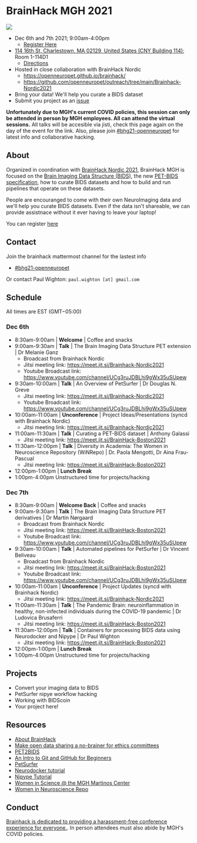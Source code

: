 # BrainHack MGH 2021

<img src="https://github.com/openneuropet/outreach/blob/main/Brainhack-MGH2021/brainhack-boston2021.png">

- Dec 6th and 7th 2021; 9:00am-4:00pm
  - [Register Here](https://forms.gle/M9QMk2dtguJLmFJB7)
- [114 16th St, Charlestown, MA 02129, United States (CNY Building 114)](https://goo.gl/maps/kXXiPn71EdLgpxGA7); Room 1-114D1
  - [Directions](https://connect.vassar.edu/s/1654/images/gid2/editor_documents/classes/1969/1969drivingdirections.pdf?gid=2&pgid=61&sessionid=bedb33da-3371-4464-bcdd-002a53ea53ca&cc=1)
- Hosted in close collaboration with BrainHack Nordic
  - https://openneuropet.github.io/brainhack/
  - https://github.com/openneuropet/outreach/tree/main/Brainhack-Nordic2021
- Bring your data! We'll help you curate a BIDS dataset
- Submit you project as an [issue](https://github.com/openneuropet/outreach/issues/new/choose)

**Unfortunately due to MGH's current COVID policies, this session can only be attended in person by MGH employees.  All can attend the virtual sessions.**  All talks will be accesible via jisti, check this page again on the day of the event for the link. Also, please join [#bhg21-openneuropet](https://mattermost.brainhack.org/brainhack/channels/bhg21-openneuropet) for latest info and collaborative hacking. 

## About

Organized in coordination with [BrainHack Nordic 2021](https://github.com/openneuropet/outreach/tree/main/Brainhack-Nordic2021), BrainHack MGH is focused on the [Brain Imaging Data Structure (BIDS)](https://bids.neuroimaging.io/), the new [PET-BIDS specification](https://bids-specification.readthedocs.io/en/bep-009/04-modality-specific-files/09-positron-emission-tomography.html), how to curate BIDS datasets and how to build and run pipelines that operate on these datasets.

People are encouranged to come with their own NeuroImaging data and we'll help you curate BIDS datasets.  Even if the data isn't shareable, we can provide assistnace without it ever having to leave your laptop!

You can register [here](https://forms.gle/M9QMk2dtguJLmFJB7)

## Contact

Join the brainhack mattermost channel for the lastest info
- [#bhg21-openneuropet](https://mattermost.brainhack.org/brainhack/channels/bhg21-openneuropet)

Or contact Paul Wighton: `paul.wighton [at] gmail.com`

## Schedule

All times are EST (GMT−05:00)

### Dec 6th

- 8:30am-9:00am | **Welcome** | Coffee and snacks
- 9:00am-9:30am | **Talk** | The Brain Imaging Data Structure PET extension | Dr Melanie Ganz
  - Broadcast from Brainhack Nordic
  - Jitsi meeting link: https://meet.jit.si/Brainhack-Nordic2021
  - Youtube Broadcast link: https://www.youtube.com/channel/UCg3ruJDBLhi9gWx35uSUpew
- 9:30am-10:00am | **Talk** | An Overview of PetSurfer | Dr Douglas N. Greve
  - Jitsi meeting link: https://meet.jit.si/Brainhack-Nordic2021
  - Youtube Broadcast link: https://www.youtube.com/channel/UCg3ruJDBLhi9gWx35uSUpew
- 10:00am-11:00am | **Unconference** | Project Ideas/Presentations (syncd with Brainhack Nordic)
  - Jitsi meeting link: https://meet.jit.si/Brainhack-Nordic2021
- 11:00am-11:30am | **Talk** | Curating a PET-BIDS dataset | Anthony Galassi
  - Jitsi meeting link: https://meet.jit.si/BrainHack-Boston2021
- 11:30am-12:00pm | **Talk** | Diversity in Academia: The Women in Neuroscience Repository (WiNRepo) | Dr. Paola Mengotti, Dr Aina Frau-Pascual
  - Jitsi meeting link: https://meet.jit.si/BrainHack-Boston2021
- 12:00pm-1:00pm | **Lunch Break**
- 1:00pm-4:00pm Unstructured time for projects/hacking
 
### Dec 7th

- 8:30am-9:00am | **Welcome Back** | Coffee and snacks
- 9:00am-9:30am | **Talk** | The Brain Imaging Data Structure PET derivatives | Dr Martin Nørgaard
  - Broadcast from Brainhack Nordic
  - Jitsi meeting link: https://meet.jit.si/BrainHack-Boston2021
  - Youtube Broadcast link: https://www.youtube.com/channel/UCg3ruJDBLhi9gWx35uSUpew
- 9:30am-10:00am | **Talk** | Automated pipelines for PetSurfer | Dr Vincent Beliveau
  - Broadcast from Brainhack Nordic
  - Jitsi meeting link: https://meet.jit.si/BrainHack-Boston2021
  - Youtube Broadcast link: https://www.youtube.com/channel/UCg3ruJDBLhi9gWx35uSUpew
- 10:00am-11:00am | **Unconference** | Project Updates (syncd with Brainhack Nordic)
  - Jitsi meeting link: https://meet.jit.si/Brainhack-Nordic2021
- 11:00am-11:30am | **Talk** | The Pandemic Brain: neuroinflammation in healthy, non-infected
individuals during the COVID-19 pandemic | Dr Ludovica Brusaferri
  - Jitsi meeting link: https://meet.jit.si/BrainHack-Boston2021
- 11:30am-12:00pm | **Talk** | Containers for processing BIDS data using Neurodocker and Nipype | Dr Paul Wighton
  - Jitsi meeting link: https://meet.jit.si/BrainHack-Boston2021
- 12:00pm-1:00pm | **Lunch Break**
- 1:00pm-4:00pm Unstructured time for projects/hacking

## Projects

- Convert your imaging data to BIDS
- PetSurfer nipye workflow hacking
- Working with BIDScoin
- Your project here!

## Resources

- [About BrainHack](https://brainhack.org/about.html)
- [Make open data sharing a no-brainer for ethics committees](https://open-brain-consent.readthedocs.io/en/stable/)
- [PET2BIDS](https://github.com/openneuropet/PET2BIDS)
- [An Intro to Git and GitHub for Beginners](https://product.hubspot.com/blog/git-and-github-tutorial-for-beginners)
- [PetSurfer](https://surfer.nmr.mgh.harvard.edu/fswiki/PetSurfer)
- [Neurodocker tutorial](https://miykael.github.io/nipype_tutorial/notebooks/introduction_neurodocker.html)
- [Nipype Tutorial](https://miykael.github.io/nipype_tutorial/)
- [Women in Science @ the MGH Martinos Center](https://wis.martinos.org/)
- [Women in Neuroscience Repo](https://www.winrepo.org/)

## Conduct

[Brainhack is dedicated to providing a harassment-free conference experience for everyone.](https://brainhack.org/code-of-conduct.html).  In person attendees must also abide by MGH's COVID policies.
